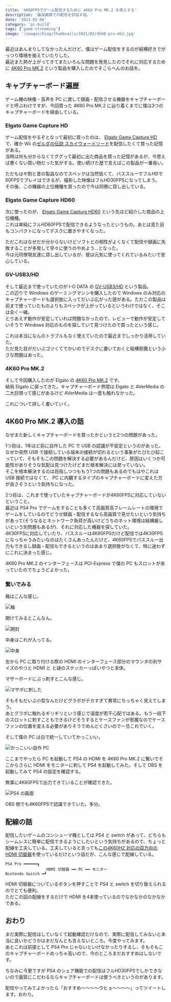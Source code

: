 ```yaml
---
title: '4K60FPSでゲーム配信するために 4K60 Pro MK.2 を導入する'
description: '最高画質での配信を目指す話。'
date: '2021-02-06'
category: 'pc-build'
tags: ['game-streaming']
image: '/images/blog/thumbnails/2021/02/4k60-pro-mk2.jpg'
---
```


最近はあんまりしてなかったんだけど、僕はゲーム配信をするのが結構好きでがっつり環境を揃えていたりした。  
最近また熱が上がってきてまたいろんな問題を発見したのでそれに対応するために [4K60 Pro MK.2](https://www.amazon.co.jp/gp/product/B07VWXCXM7/) という製品を購入したのでそこらへんのお話を。

## キャプチャーボード遍歴

ゲーム機の映像・音声を PC に渡して録画・配信させる機器をキャプチャーボードと呼ぶわけですが、今回買った 4K60 Pro MK.2 に辿り着くまでに僕は3つのキャプチャーボードを経由している。

### Elgato Game Capture HD

ゲーム配信をやるぞとなって最初に買ったのは、 [Elgato Game Capture HD](https://www.amazon.co.jp/HD/dp/B0082J1YCE) で、確か Wii の[ゼルダの伝説 スカイウォードソード](https://www.nintendo.co.jp/wii/souj/)を配信したくて買った記憶がある。  
当時は何も分からなくてググって最初に出た商品を買った記憶があるが、今思えば悪くない買い物だった気がする。使い続けた歴で言えばこの製品が一番長い。

ただもはや割と昔の製品なのでスペックは当然低くて、パススルーでフルHDで60FPSでプレイはできるが、撮影した映像はフルHD30FPSになってしまう。  
その後、この機器の上位機種を買ったので今は同僚に貸し出している。

### Elgato Game Capture HD60

次に使ったのが、 [Elgato Game Capture HD60](https://www.amazon.co.jp/dp/B00MIQ40JQ) という先ほど紹介した商品の上位機種。  
これは単純にフルHD60FPSで配信できるようなったというもの。あとは見た目もコンパクトになってデスクに置きやすくなった。

ただこれはなぜだか分からないけどソフトとの相性がよくなくて配信や録画に失敗することが多発して早々に使うのやめよう…となった。  
今は元同僚現友達に貸し出しているが、彼は元気に使ってくれているみたいで安心している。

### GV-USB3/HD

そして最近まで使っていたのが I-O DATA の [GV-USB3/HD](https://www.amazon.co.jp/gp/product/B075KHQ5GF) という製品。  
この辺りで Windows のゲーミングマシンを購入したので Windows のみ対応のキャプチャーボードも選択肢に入ってだいぶ広がった感がある。ただこの製品は前まで使っていたものよりもスペックが上がっているというわけではなく、そこは全く一緒。  
とりあえず動作が安定していれば問題なかったので、レビューで動作が安定していそうで Windows 対応のものを探していて見つけたので買ったという感じ。

これは本当になんのトラブルもなく使えていたので最近までしっかり活用していた。  
ただ見た目がだいぶゴツくてでかいのでデスクに置いておくと結構邪魔という小さな問題はあった。

### 4K60 Pro MK.2

そして今回購入したのが Elgato の [4K60 Pro MK.2](https://www.amazon.co.jp/gp/product/B07VWXCXM7) です。  
結局 Elgato に戻ってきた。キャプチャーボード界隈は Elgato と AVerMedia の二大巨頭って感じがあるけど AVerMedia は一度も触れなかった。

これについて詳しく書いていく。

## 4K60 Pro MK.2 導入の話

なぜまた新しくキャプチャーボードを買ったかというと2つの問題があった。

1つ目は、1年ほど前に自作した PC で USB の認識が不安定というのがあった。なぜか突然 USB で接続している端末の接続が切れるという事象がたびたび起こっていて、そもそもこの問題を解決する必要があるんだけど、原因はいくつか可能性がありそうな気配は見つけたけどまだ根本解決には至っていない。  
そこを根本解決するのは目指しつつももう1つの問題もあるのでもはやこれは USB 接続ではなくて、 PC に内臓するタイプのキャプチャーボードに変えた方が良さそうという気持ちになった。

2つ目は、これまで使っていたキャプチャーボードが4K60FPSに対応していないということ。  
最近は PS4 Pro でゲームをすることも多くて高画質高フレームレートの環境でゲームをしているのでどうせ録画・配信するなら高画質で見せたいという気持ちがあって(そうなるとネットワーク負荷が高いけどうちのネット環境は結構厳しいという別問題もあるが)、それに対応した機器を探していた。  
4K30FPSに対応していたり、パススルーは4K60FPSだけど配信では4K30FPSになっちゃうみたいなのはたくさんあったんだけど、4K60FPSでパススルー出力もできるし録画・配信もできるというのはあまり選択肢がなくて、特に迷わずにこれに決まった感じ。

4K60 Pro MK.2 のインターフェースは PCI-Express で僕の PC もスロットが余っていたのでちょうどよかった。

### 繋いでみる

箱はこんな感じ。

![箱](./01.jpg '箱')

開けてみるとこんなん。

![開封](./02.jpg '開封')

中身はこれが入ってる。

![中身](./03.jpg '中身')

左から PC に取り付ける際の HDMI のインターフェース部分のマウンタの別サイズのやつと HDMI と と謎のステッカーっぽいやつと本体。

マザーボードにぶっ刺すとこんな感じ。

![マザボに刺した](./04.jpg 'マザボに刺した')

そもそもだいぶ小型なんだけどグラボがデカすぎて異常にちっちゃく見えてしまう。  
あとグラボに触れるギリギリという感じで温度が若干心配ではある。もう一段下のスロットに刺すこともできるけどそうするとケースファンが邪魔なのでケースファンの位置を変える必要がありそうでめんどくさいので一旦これでいく。

そして僕の PC は白で統一していてかっこいい。

![かっこいい自作 PC](./05.jpg 'かっこいい自作 PC')

ここまでやったら PC を起動して PS4 の HDMI を 4K60 Pro MK.2 に繋いでそこからさらに HDMI をモニターに刺して PS4 を起動してみた。そして OBS を起動してみて PS4 の設定を確認する。

無事に4K60FPSで出力できていることが確認できた。

![PS4 の画面](./06.png 'PS4 の画面')

OBS 側でも4K60FPSで認識できていた。多分。

## 配線の話

配信したいゲームのコンシューマ機としては PS4 と switch があって、どちらもシームレスに簡単に配信できるようにしたいという気持ちがあるので、ちょっと配線を工夫している。工夫していると言っても[この4K60HZ 対応の双方向の HDMI 切替器](https://www.amazon.co.jp/gp/product/B07LFRVQR2)を使っているだけという話だが、こんな感じで配線している。

```
PS4 Pro ━━━━━━┓
                  HDMI 切替器 ━━ PC ━━ モニター
Nintendo Switch ━┛
```

HDMI 切替器についているボタンを押すことで PS4 と switch を切り替えられるのでとても便利。  
ただこの図の配線をするだけで HDMI を4本使っているのでなかなかのなかなかである。

## おわり

まだ実際に配信はしていなくて起動確認だけなので、実際に配信してみないと本当に良いかどうかはまだなんとも言えないところ。今度やってみます。  
あとこれは前提として PS4 Pro じゃないといけなかったりするし、そもそもこのキャプチャーボードめっちゃ高いので、今のところまだおすすめはしないです。

ちなみに今更ですが PS4 のシェア機能での配信はフルHD30FPSでしかできないので画質にこだわるならキャプチャーボードは使うべきというのがあります。

配信やってみてよかったら「おすすめ〜〜〜〜ウヒョ〜〜〜〜」ってツイートします。おわり。
